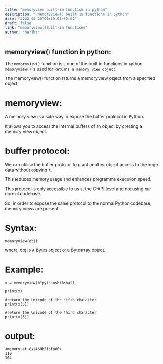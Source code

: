 ```yaml
---
title: "memoryview built-in function in python"
description: " memoryview() built in functions in python"
date: "2022-08-23T01:30:05+09:00"
draft: false
link: "memoryview()Built-in functions"
author: "harika"
---
```


## memoryview() function in python:
The `memoryview()` function is a one of the built-in functions in python.
`memoryview()` is used for `Returns a memory view object`.

The memoryview() function returns a memory view object from a specified object.

# memoryview:
A memory view is a safe way to expose the buffer protocol in Python.

It allows you to access the internal buffers of an object by creating a memory view object.

# buffer protocol:
We can utilise the buffer protocol to grant another object access to the huge data without copying it.

This reduces memory usage and enhances programme execution speed. 

This protocol is only accessible to us at the C-API level and not using our normal codebase.

So, in order to expose the same protocol to the normal Python codebase, memory views are present.


# Syntax:
```
memoryview(obj)
```
where,
obj is A Bytes object or a Bytearray object.

# Example:
```
x = memoryview(b"pythonshiksha")

print(x)

#return the Unicode of the fifth character
print(x[5])

#return the Unicode of the third character
print(x[3])
```
# output:
```
<memory at 0x1468b5fbfa00>
110
104
```

